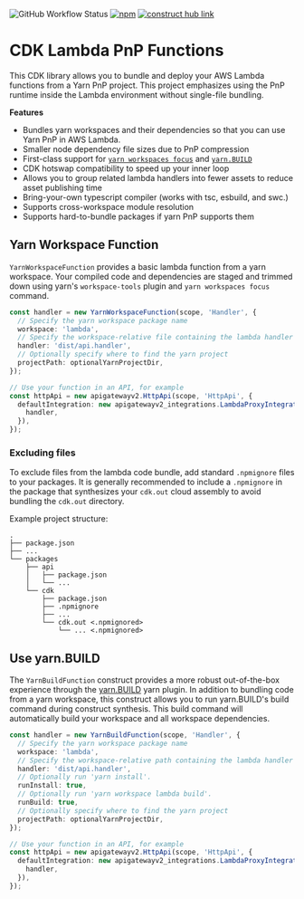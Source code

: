 ![GitHub Workflow Status](https://img.shields.io/github/workflow/status/wheatstalk/cdk-lambda-pnp/release)
[![npm](https://img.shields.io/npm/v/@wheatstalk/cdk-lambda-pnp)](https://www.npmjs.com/package/@wheatstalk/cdk-lambda-pnp)
[![construct hub link](https://img.shields.io/badge/link-construct%20hub-blue)](https://constructs.dev/packages/@wheatstalk/cdk-lambda-pnp)

# CDK Lambda PnP Functions

This CDK library allows you to bundle and deploy your AWS Lambda functions
from a Yarn PnP project. This project emphasizes using the PnP runtime inside
the Lambda environment without single-file bundling.

**Features**

* Bundles yarn workspaces and their dependencies so that you can use Yarn PnP in AWS Lambda.
* Smaller node dependency file sizes due to PnP compression
* First-class support for [`yarn workspaces focus`][yarn-workspaces-focus] and [`yarn.BUILD`][yarn-build]
* CDK hotswap compatibility to speed up your inner loop
* Allows you to group related lambda handlers into fewer assets to reduce asset publishing time
* Bring-your-own typescript compiler (works with tsc, esbuild, and swc.)
* Supports cross-workspace module resolution
* Supports hard-to-bundle packages if yarn PnP supports them

[yarn-workspaces-focus]: https://yarnpkg.com/cli/workspaces/focus
[yarn-build]: https://yarn.build/

## Yarn Workspace Function

`YarnWorkspaceFunction` provides a basic lambda function from a yarn workspace.
Your compiled code and dependencies are staged and trimmed down using yarn's
`workspace-tools` plugin and `yarn workspaces focus` command.

<!-- <macro exec="lit-snip ./test/integ.yarn-workspace.ts"> -->
```ts
const handler = new YarnWorkspaceFunction(scope, 'Handler', {
  // Specify the yarn workspace package name
  workspace: 'lambda',
  // Specify the workspace-relative file containing the lambda handler
  handler: 'dist/api.handler',
  // Optionally specify where to find the yarn project
  projectPath: optionalYarnProjectDir,
});

// Use your function in an API, for example
const httpApi = new apigatewayv2.HttpApi(scope, 'HttpApi', {
  defaultIntegration: new apigatewayv2_integrations.LambdaProxyIntegration({
    handler,
  }),
});
```
<!-- </macro> -->

### Excluding files

To exclude files from the lambda code bundle, add standard `.npmignore` files
to your packages. It is generally recommended to include a `.npmignore` in the
package that synthesizes your `cdk.out` cloud assembly to avoid bundling the
`cdk.out` directory.

Example project structure:

```
.
├── package.json
├── ...
└── packages
    ├── api
    │   ├── package.json
    │   └── ...
    └── cdk
        ├── package.json
        ├── .npmignore
        ├── ...
        └── cdk.out <.npmignored>
            └── ... <.npmignored>
```

## Use yarn.BUILD

The `YarnBuildFunction` construct provides a more robust out-of-the-box
experience through the [yarn.BUILD](https://yarn.build/) yarn plugin. In
addition to bundling code from a yarn workspace, this construct allows you
to run yarn.BUILD's build command during construct synthesis. This build
command will automatically build your workspace and all workspace
dependencies.

<!-- <macro exec="lit-snip ./test/integ.yarn-build.ts"> -->
```ts
const handler = new YarnBuildFunction(scope, 'Handler', {
  // Specify the yarn workspace package name
  workspace: 'lambda',
  // Specify the workspace-relative path containing the lambda handler
  handler: 'dist/api.handler',
  // Optionally run 'yarn install'.
  runInstall: true,
  // Optionally run 'yarn workspace lambda build'.
  runBuild: true,
  // Optionally specify where to find the yarn project
  projectPath: optionalYarnProjectDir,
});

// Use your function in an API, for example
const httpApi = new apigatewayv2.HttpApi(scope, 'HttpApi', {
  defaultIntegration: new apigatewayv2_integrations.LambdaProxyIntegration({
    handler,
  }),
});
```
<!-- </macro> -->
